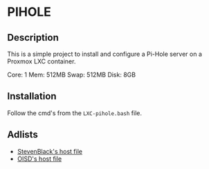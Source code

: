 # PIHOLE

## Description

This is a simple project to install and configure a Pi-Hole server on a Proxmox LXC container.

Core: 1
Mem: 512MB
Swap: 512MB
Disk: 8GB

## Installation

Follow the cmd's from the `LXC-pihole.bash` file.

## Adlists

- [StevenBlack's host file](https://github.com/StevenBlack/hosts)
- [OISD's host file](https://oisd.nl/)
